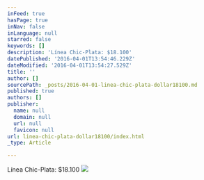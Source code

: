 ```yaml
---
inFeed: true
hasPage: true
inNav: false
inLanguage: null
starred: false
keywords: []
description: 'Línea Chic-Plata: $18.100'
datePublished: '2016-04-01T13:54:46.229Z'
dateModified: '2016-04-01T13:54:27.529Z'
title: ''
author: []
sourcePath: _posts/2016-04-01-linea-chic-plata-dollar18100.md
published: true
authors: []
publisher:
  name: null
  domain: null
  url: null
  favicon: null
url: linea-chic-plata-dollar18100/index.html
_type: Article

---
```

Línea Chic-Plata: $18.100
![](https://s3-us-west-2.amazonaws.com/the-grid-img/p/a74e3f272f65eb67af29a3a68da261942d3d21d7.png)
